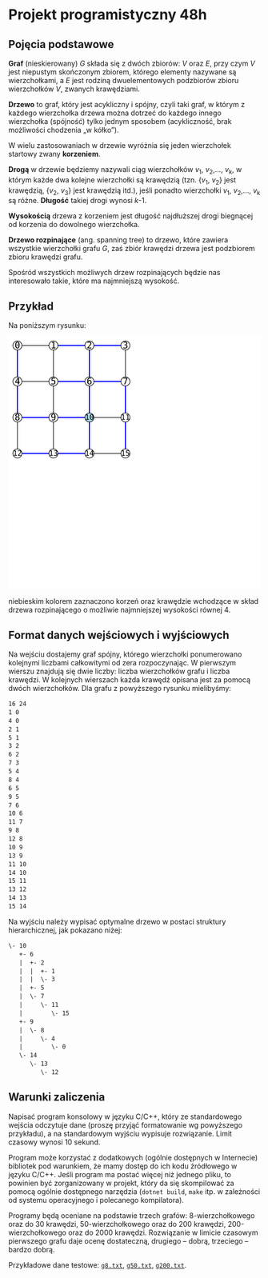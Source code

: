 # Projekt programistyczny 48h

## Pojęcia podstawowe

**Graf** (nieskierowany) *G* składa się z dwóch zbiorów: *V* oraz *E*, przy czym *V*
jest niepustym skończonym zbiorem, którego elementy nazywane są wierzchołkami, a *E* jest rodziną dwuelementowych podzbiorów zbioru wierzchołków *V*, zwanych krawędziami.

**Drzewo** to graf, który jest acykliczny i spójny, czyli taki graf, w którym z każdego wierzchołka drzewa można dotrzeć do każdego innego wierzchołka (spójność) tylko jednym sposobem (acykliczność, brak możliwości chodzenia „w kółko”).

W wielu zastosowaniach w drzewie wyróżnia się jeden wierzchołek startowy zwany **korzeniem**.

**Drogą** w drzewie będziemy nazywali ciąg wierzchołków _v_<sub>1</sub>, _v_<sub>2</sub>,..., _v_<sub>k</sub>, w którym każde dwa kolejne wierzchołki są krawędzią (tzn. {_v_<sub>1</sub>, _v_<sub>2</sub>} jest krawędzią, {_v_<sub>2</sub>, _v_<sub>3</sub>} jest krawędzią itd.), jeśli ponadto wierzchołki _v_<sub>1</sub>, _v_<sub>2</sub>,..., _v_<sub>k</sub> są różne. **Długość** takiej drogi wynosi _k_-1.

**Wysokością** drzewa z korzeniem jest długość najdłuższej drogi biegnącej od korzenia do dowolnego wierzchołka.

**Drzewo rozpinające** (ang. spanning tree) to drzewo, które zawiera wszystkie wierzchołki grafu *G*, zaś zbiór krawędzi drzewa jest podzbiorem zbioru krawędzi grafu.

Spośród wszystkich możliwych drzew rozpinających będzie nas interesowało takie, które ma najmniejszą wysokość.

## Przykład

Na poniższym rysunku:

![grid](grid.svg)

niebieskim kolorem zaznaczono korzeń oraz krawędzie wchodzące w skład drzewa rozpinającego o możliwie najmniejszej wysokości równej 4.

## Format danych wejściowych i wyjściowych

Na wejściu dostajemy graf spójny, którego wierzchołki ponumerowano kolejnymi liczbami całkowitymi od zera rozpoczynając. W pierwszym wierszu znajdują się dwie liczby: liczba wierzchołków grafu i liczba krawędzi. W kolejnych wierszach każda krawędź opisana jest za pomocą dwóch wierzchołków. Dla grafu z powyższego rysunku mielibyśmy:
```txt
16 24
1 0
4 0
2 1
5 1
3 2
6 2
7 3
5 4
8 4
6 5
9 5
7 6
10 6
11 7
9 8
12 8
10 9
13 9
11 10
14 10
15 11
13 12
14 13
15 14
```

Na wyjściu należy wypisać optymalne drzewo w postaci struktury hierarchicznej, jak pokazano niżej:
```txt
\- 10
   +- 6
   |  +- 2
   |  |  +- 1
   |  |  \- 3
   |  +- 5
   |  \- 7
   |     \- 11
   |        \- 15
   +- 9
   |  \- 8
   |     \- 4
   |        \- 0
   \- 14
      \- 13
         \- 12
```

## Warunki zaliczenia

Napisać program konsolowy w języku C/C++, który ze standardowego wejścia odczytuje dane (proszę przyjąć formatowanie wg powyższego przykładu), a na standardowym wyjściu wypisuje rozwiązanie. Limit czasowy wynosi 10 sekund.

Program może korzystać z dodatkowych (ogólnie dostępnych w Internecie) bibliotek pod warunkiem, że mamy dostęp do ich kodu źródłowego w języku C/C++. Jeśli program ma postać więcej niż jednego pliku, to powinien być zorganizowany w projekt, który da się skompilować za pomocą ogólnie dostępnego narzędzia (`dotnet build`, `make` itp. w zależności od systemu operacyjnego i polecanego kompilatora).

Programy będą oceniane na podstawie trzech grafów: 8-wierzchołkowego oraz do 30 krawędzi, 50-wierzchołkowego oraz do 200 krawędzi, 200-wierzchołkowego oraz do 2000 krawędzi. Rozwiązanie w limicie czasowym pierwszego grafu daje ocenę dostateczną, drugiego – dobrą, trzeciego – bardzo dobrą.

Przykładowe dane testowe: [`g8.txt`](https://w-wieczorek.github.io/cpp1-2/konkurs/g8.txt), [`g50.txt`](https://w-wieczorek.github.io/cpp1-2/konkurs/g50.txt), [`g200.txt`](https://w-wieczorek.github.io/cpp1-2/konkurs/g200.txt).